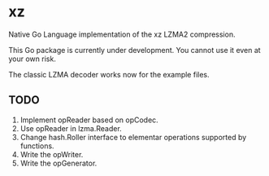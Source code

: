 # xz

Native Go Language implementation of the xz LZMA2 compression.

This Go package is currently under development. You cannot use it even at your
own risk.

The classic LZMA decoder works now for the example files.

## TODO

1. Implement opReader based on opCodec.
2. Use opReader in lzma.Reader.
3. Change hash.Roller interface to elementar operations supported by
   functions.
4. Write the opWriter.
5. Write the opGenerator.
